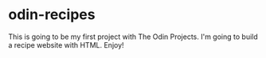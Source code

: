 # odin-recipes

This is going to be my first project with The Odin Projects.
I'm going to build a recipe website with HTML.
Enjoy!
